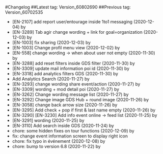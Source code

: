 #Changelog
##Latest tag: Version_60802690
##Previous tag: Version_60702535
* [EN-2107] add report user/entourage inside 1to1 messaging (2020-12-04) by <Jr>
* [EN-3289] Tab agir change wording + link for goal=organization (2020-12-03) by <Jr>
* [EN-1003] fix sharing (2020-12-03) by <Jr>
* [EN-1003] Change profil menu view (2020-12-02) by <Jr>
* [EN-558] change wording -> when about user not empty (2020-11-30) by <Jr>
* [EN-3288] add reset filters inside GDS filter (2020-11-30) by <Jr>
* [EN-3309] update mail information poi id (2020-11-30) by <Jr>
* [EN-3318] add analytics filters GDS (2020-11-30) by <Jr>
* Add Analytics Search (2020-11-27) by <Jr>
* [EN-3293] change wording share event/action (2020-11-27) by <Jr>
* [EN-3309] wording + mod detail poi (2020-11-27) by <Jr>
* [EN-3262] Change wording message list (2020-11-27) by <Jr>
* [EN-3292] Change image GDS Hub + round image (2020-11-26) by <Jr>
* [EN-3058] change back arrow size (2020-11-26) by <Jr>
* [EN-3295] Add check + pop if first & last name empty (2020-11-26) by <Jr>
* [EN-3290] [EN-3230] Add info event online -> feed list (2020-11-25) by <Jr>
* [EN-3291] wording (2020-11-25) by <Jr>
* [EN-3110]  Add search inside GDS (2020-11-24) by <Jr>
* chore: some hidden fixes on tour functions (2020-12-09) by <Francois Pellissier>
* fix: change event information screen to display right icon
* chore: fix typo in événement (2020-12-08) by <Francois Pellissier>
* chore: bump to version 6.8 (2020-11-22) by <Francois Pellissier>

